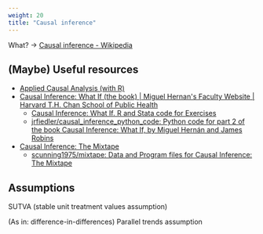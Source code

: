 ```yaml
---
weight: 20
title: "Causal inference"
---
```

What? → [Causal inference - Wikipedia](https://en.wikipedia.org/wiki/Causal_inference)


## \(Maybe\) Useful resources

- [Applied Causal Analysis (with R)](https://bookdown.org/paul/applied-causal-analysis/)
- [Causal Inference: What If (the book) | Miguel Hernan's Faculty Website | Harvard T.H. Chan School of Public Health](https://www.hsph.harvard.edu/miguel-hernan/causal-inference-book/)
    - [Causal Inference: What If. R and Stata code for Exercises](https://remlapmot.github.io/cibookex-r/)
    - [jrfiedler/causal_inference_python_code: Python code for part 2 of the book Causal Inference: What If, by Miguel Hernán and James Robins](https://github.com/jrfiedler/causal_inference_python_code)
- [Causal Inference: The Mixtape](https://mixtape.scunning.com/)
    + [scunning1975/mixtape: Data and Program files for Causal Inference: The Mixtape](https://github.com/scunning1975/mixtape)


## Assumptions

SUTVA (stable unit treatment values assumption)

\(As in: difference-in-differences\) Parallel trends assumption


